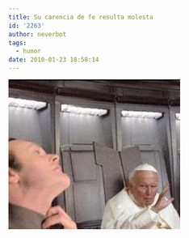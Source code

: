```yaml
---
title: Su carencia de fe resulta molesta
id: '2263'
author: neverbot
tags:
  - humor
date: 2010-01-23 18:58:14
---
```


![201001231857.jpg](./su-carencia-de-fe-resulta-molesta/201001231857.jpg)
